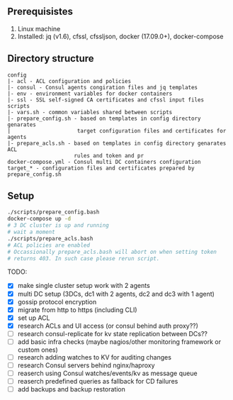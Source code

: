 Prerequisistes
---
1. Linux machine
1. Installed: jq (v1.6), cfssl, cfssljson, docker (17.09.0+), docker-compose

Directory structure
---
```
config  
|- acl - ACL configuration and policies  
|- consul - Consul agents congiration files and jq templates  
|- env - environment variables for docker containers  
|- ssl - SSL self-signed CA certificates and cfssl input files  
scripts  
|- vars.sh - common variables shared between scripts  
|- prepare_config.sh - based on templates in config directory genarates  
|                     target configuration files and certificates for agents  
|- prepare_acls.sh - based on templates in config directory genarates ACL  
                     rules and token and pr  
docker-compose.yml - Consul multi DC containers configuration
target_* - configuration files and certificates prepared by prepare_config.sh
```
Setup
---

```bash
./scripts/prepare_config.bash
docker-compose up -d
# 3 DC cluster is up and running
# wait a moment
./scripts/prepare_acls.bash
# ACL policies are enabled
# Occassionally prepare_acls.bash will abort on when setting token  
# returns 403. In such case please rerun script.
```

TODO:
- [x] make single cluster setup work with 2 agents
- [x] multi DC setup (3DCs, dc1 with 2 agents, dc2 and dc3 with 1 agent)
- [x] gossip protocol encryption
- [x] migrate from http to https (including CLI)
- [x] set up ACL
- [x] research ACLs and UI access (or consul behind auth proxy??)
- [ ] research consul-replicate for kv state replication between DCs??
- [ ] add basic infra checks (maybe nagios/other monitoring framework or custom ones)
- [ ] research adding watches to KV for auditing changes
- [ ] research Consul servers behind nginx/haproxy
- [ ] reaserch using Consul watches/events/kv as message queue
- [ ] reaserch predefined queries as fallback for CD failures
- [ ] add backups and backup restoration